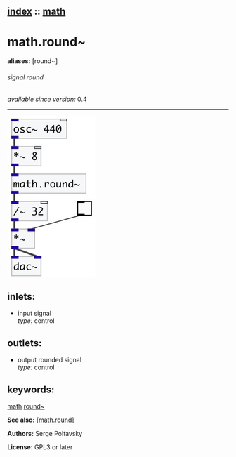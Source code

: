 [index](index.html) :: [math](category_math.html)
---

# math.round~
**aliases:** [round\~]


###### signal round

*available since version:* 0.4

---




[![example](../examples/img/math.round~.jpg)](../examples/pd/math.round~.pd)









## inlets:

* input signal<br>
_type:_ control



## outlets:

* output rounded signal<br>
_type:_ control



## keywords:

[math](keywords/math.html)
[round~](keywords/round~.html)



**See also:**
[\[math.round\]](math.round.html)




**Authors:** Serge Poltavsky




**License:** GPL3 or later





